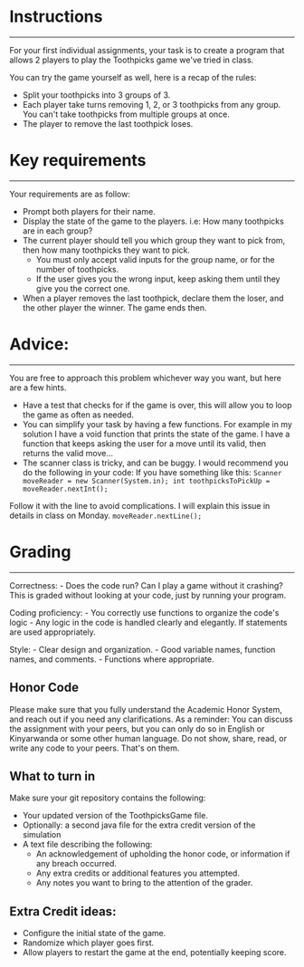 # Instructions
---------------

For your first individual assignments, your task is to create a program that allows 2 players
to play the Toothpicks game we've tried in class.

You can try the game yourself as well, here is a recap of the rules:
- Split your toothpicks into 3 groups of 3.
- Each player take turns removing 1, 2, or 3 toothpicks from any group. You can't take toothpicks
from multiple groups at once.
- The player to remove the last toothpick loses.

# Key requirements
-----------------
Your requirements are as follow:
- Prompt both players for their name.
- Display the state of the game to the players. i.e: How many toothpicks are in each group?
- The current player should tell you which group they want to pick from, then how many toothpicks they want to pick.
    - You must only accept valid inputs for the group name, or for the number of toothpicks.
    - If the user gives you the wrong input, keep asking them until they give you the correct one.
- When a player removes the last toothpick, declare them the loser, and the other player the winner. The game ends then.

# Advice:
---------
You are free to approach this problem whichever way you want, but here are a few hints.

- Have a test that checks for if the game is over, this will allow you to loop the game
as often as needed.
- You can simplify your task by having a few functions. For example in my solution I have a void function
that prints the state of the game. I have a function that keeps asking the user for a move until its valid, then returns
the valid move...
- The scanner class is tricky, and can be buggy. I would recommend you do the following in your code:
If you have something like this:
        ```
                Scanner moveReader = new Scanner(System.in);
                int toothpicksToPickUp = moveReader.nextInt();
        ```

Follow it with the line to avoid complications. I will explain this issue in details in class on Monday.
        ```
                moveReader.nextLine();
        ```

# Grading
-------
Correctness:
    - Does the code run? Can I play a game without it crashing? This is graded without looking at your code,
    just by running your program.
    
Coding proficiency:
    - You correctly use functions to organize the code's logic
    - Any logic in the code is handled clearly and elegantly. If statements are used appropriately.

Style:
    -   Clear design and organization.
    -   Good variable names, function names, and comments.
    -   Functions where appropriate.

## Honor Code

Please make sure that you fully understand the Academic Honor System, and reach out if you need any clarifications. 
As a reminder: You can discuss the assignment with your peers, but you can only do so in English or Kinyarwanda or some 
other human language. Do not show, share, read, or write any code to your peers. That's on them.


What to turn in
---------------

Make sure your git repository contains the following:
- Your updated version of the ToothpicksGame file.
- Optionally: a second java file for the extra credit version of the simulation
- A text file describing the following:
    - An acknowledgement of upholding the honor code, or information if any breach occurred.
    - Any extra credits or additional features you attempted.
    - Any notes you want to bring to the attention of the grader. 


Extra Credit ideas:
------------

- Configure the initial state of the game.
- Randomize which player goes first.
- Allow players to restart the game at the end, potentially keeping score.